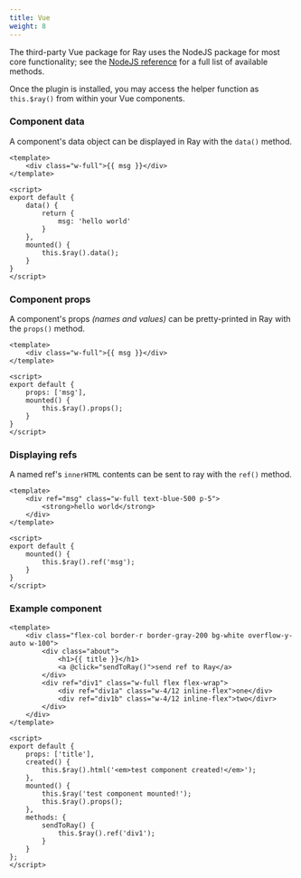 ```yaml
---
title: Vue
weight: 8
---
```


The third-party Vue package for Ray uses the NodeJS package for most core functionality; see the [NodeJS reference](/docs/ray/v1/usage/nodejs) for a full list of available methods.

Once the plugin is installed, you may access the helper function as `this.$ray()` from within your Vue components.

### Component data

A component's data object can be displayed in Ray with the `data()` method.

```vue
<template>
    <div class="w-full">{{ msg }}</div>
</template>

<script>
export default {
    data() {
        return {
            msg: 'hello world'
        }
    },
    mounted() {
        this.$ray().data();
    }
}
</script>
```

### Component props

A component's props _(names and values)_ can be pretty-printed in Ray with the `props()` method.

```vue
<template>
    <div class="w-full">{{ msg }}</div>
</template>

<script>
export default {
    props: ['msg'],
    mounted() {
        this.$ray().props();
    }
}
</script>
```

### Displaying refs

A named ref's `innerHTML` contents can be sent to ray with the `ref()` method.


```vue
<template>
    <div ref="msg" class="w-full text-blue-500 p-5">
        <strong>hello world</strong>
    </div>
</template>

<script>
export default {
    mounted() {
        this.$ray().ref('msg');
    }
}
</script>
```

### Example component

```vue
<template>
    <div class="flex-col border-r border-gray-200 bg-white overflow-y-auto w-100">
        <div class="about">
            <h1>{{ title }}</h1>
            <a @click="sendToRay()">send ref to Ray</a>
        </div>
        <div ref="div1" class="w-full flex flex-wrap">
            <div ref="div1a" class="w-4/12 inline-flex">one</div>
            <div ref="div1b" class="w-4/12 inline-flex">two</divr>
        </div>
    </div>
</template>

<script>
export default {
    props: ['title'],
    created() {
        this.$ray().html('<em>test component created!</em>');
    },
    mounted() {
        this.$ray('test component mounted!');
        this.$ray().props();
    },
    methods: {
        sendToRay() {
            this.$ray().ref('div1');
        }
    }
};
</script>
```

